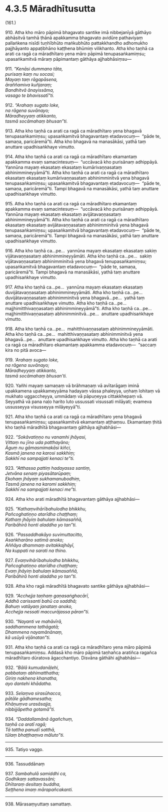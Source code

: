 

# 4.3.5 Māradhītusutta




(161.)

910\. Atha kho māro pāpimā bhagavato santike imā nibbejanīyā gāthāyo abhāsitvā tamhā ṭhānā apakkamma bhagavato avidūre pathaviyaṃ pallaṅkena nisīdi tuṇhībhūto maṅkubhūto pattakkhandho adhomukho pajjhāyanto appaṭibhāno kaṭṭhena bhūmiṃ vilikhanto. Atha kho taṇhā ca arati ca ragā ca māradhītaro yena māro pāpimā tenupasaṅkamiṃsu; upasaṅkamitvā māraṃ pāpimantaṃ gāthāya ajjhabhāsiṃsu—

911\. _“Kenāsi dummano tāta,_  
_purisaṃ kaṃ nu socasi;_  
_Mayaṃ taṃ rāgapāsena,_  
_āraññamiva kuñjaraṃ;_  
_Bandhitvā ānayissāma,_  
_vasago te bhavissatī”ti._  


912\. _“Arahaṃ sugato loke,_  
_na rāgena suvānayo;_  
_Māradheyyaṃ atikkanto,_  
_tasmā socāmahaṃ bhusan”ti._  


913\. Atha kho taṇhā ca arati ca ragā ca māradhītaro yena bhagavā tenupasaṅkamiṃsu; upasaṅkamitvā bhagavantaṃ etadavocuṃ—  “pāde te, samaṇa, paricāremā”ti. Atha kho bhagavā na manasākāsi, yathā taṃ anuttare upadhisaṅkhaye vimutto.

914\. Atha kho taṇhā ca arati ca ragā ca māradhītaro ekamantaṃ apakkamma evaṃ samacintesuṃ—  “uccāvacā kho purisānaṃ adhippāyā. Yannūna mayaṃ ekasataṃ ekasataṃ kumārivaṇṇasataṃ abhinimmineyyāmā”ti. Atha kho taṇhā ca arati ca ragā ca māradhītaro ekasataṃ ekasataṃ kumārivaṇṇasataṃ abhinimminitvā yena bhagavā tenupasaṅkamiṃsu; upasaṅkamitvā bhagavantaṃ etadavocuṃ—  “pāde te, samaṇa, paricāremā”ti. Tampi bhagavā na manasākāsi, yathā taṃ anuttare upadhisaṅkhaye vimutto.

915\. Atha kho taṇhā ca arati ca ragā ca māradhītaro ekamantaṃ apakkamma evaṃ samacintesuṃ—  “uccāvacā kho purisānaṃ adhippāyā. Yannūna mayaṃ ekasataṃ ekasataṃ avijātavaṇṇasataṃ abhinimmineyyāmā”ti. Atha kho taṇhā ca arati ca ragā ca māradhītaro ekasataṃ ekasataṃ avijātavaṇṇasataṃ abhinimminitvā yena bhagavā tenupasaṅkamiṃsu; upasaṅkamitvā bhagavantaṃ etadavocuṃ—  “pāde te, samaṇa, paricāremā”ti. Tampi bhagavā na manasākāsi, yathā taṃ anuttare upadhisaṅkhaye vimutto.

916\. Atha kho taṇhā ca…pe…  yannūna mayaṃ ekasataṃ ekasataṃ sakiṃ vijātavaṇṇasataṃ abhinimmineyyāmāti. Atha kho taṇhā ca…pe…  sakiṃ vijātavaṇṇasataṃ abhinimminitvā yena bhagavā tenupasaṅkamiṃsu; upasaṅkamitvā bhagavantaṃ etadavocuṃ—  “pāde te, samaṇa, paricāremā”ti. Tampi bhagavā na manasākāsi, yathā taṃ anuttare upadhisaṅkhaye vimutto.

917\. Atha kho taṇhā ca…pe…  yannūna mayaṃ ekasataṃ ekasataṃ duvijātavaṇṇasataṃ abhinimmineyyāmāti. Atha kho taṇhā ca…pe…  duvijātavaṇṇasataṃ abhinimminitvā yena bhagavā…pe…  yathā taṃ anuttare upadhisaṅkhaye vimutto. Atha kho taṇhā ca…pe…  majjhimitthivaṇṇasataṃ abhinimmineyyāmā”ti. Atha kho taṇhā ca…pe…  majjhimitthivaṇṇasataṃ abhinimminitvā…pe…  anuttare upadhisaṅkhaye vimutto.

918\. Atha kho taṇhā ca…pe…  mahitthivaṇṇasataṃ abhinimmineyyāmāti. Atha kho taṇhā ca…pe…  mahitthivaṇṇasataṃ abhinimminitvā yena bhagavā…pe…  anuttare upadhisaṅkhaye vimutto. Atha kho taṇhā ca arati ca ragā ca māradhītaro ekamantaṃ apakkamma etadavocuṃ—  “saccaṃ kira no pitā avoca—

919\. _‘Arahaṃ sugato loke,_  
_na rāgena suvānayo;_  
_Māradheyyaṃ atikkanto,_  
_tasmā socāmahaṃ bhusan’ti._  


920\. Yañhi mayaṃ samaṇaṃ vā brāhmaṇaṃ vā avītarāgaṃ iminā upakkamena upakkameyyāma hadayaṃ vāssa phaleyya, uṇhaṃ lohitaṃ vā mukhato uggaccheyya, ummādaṃ vā pāpuṇeyya cittakkhepaṃ vā. Seyyathā vā pana naḷo harito luto ussussati visussati milāyati; evameva ussusseyya visusseyya milāyeyyā”ti.

921\. Atha kho taṇhā ca arati ca ragā ca māradhītaro yena bhagavā tenupasaṅkamiṃsu; upasaṅkamitvā ekamantaṃ aṭṭhaṃsu. Ekamantaṃ ṭhitā kho taṇhā māradhītā bhagavantaṃ gāthāya ajjhabhāsi—

922\. _“Sokāvatiṇṇo nu vanamhi jhāyasi,_  
_Vittaṃ nu jīno uda patthayāno;_  
_Āguṃ nu gāmasmimakāsi kiñci,_  
_Kasmā janena na karosi sakkhiṃ;_  
_Sakkhī na sampajjati kenaci te”ti._  


923\. _“Atthassa pattiṃ hadayassa santiṃ,_  
_Jetvāna senaṃ piyasātarūpaṃ;_  
_Ekohaṃ jhāyaṃ sukhamanubodhiṃ,_  
_Tasmā janena na karomi sakkhiṃ;_  
_Sakkhī na sampajjati kenaci me”ti._  


924\. Atha kho arati māradhītā bhagavantaṃ gāthāya ajjhabhāsi—

925\. _“Kathaṃvihārībahulodha bhikkhu,_  
_Pañcoghatiṇṇo atarīdha chaṭṭhaṃ;_  
_Kathaṃ jhāyiṃ bahulaṃ kāmasaññā,_  
_Paribāhirā honti aladdha yo tan”ti._  


926\. _“Passaddhakāyo suvimuttacitto,_  
_Asaṅkharāno satimā anoko;_  
_Aññāya dhammaṃ avitakkajhāyī,_  
_Na kuppati na sarati na thino._  


927\. _Evaṃvihārībahulodha bhikkhu,_  
_Pañcoghatiṇṇo atarīdha chaṭṭhaṃ;_  
_Evaṃ jhāyiṃ bahulaṃ kāmasaññā,_  
_Paribāhirā honti aladdha yo tan”ti._  


928\. Atha kho ragā māradhītā bhagavato santike gāthāya ajjhabhāsi—

929\. _“Acchejja taṇhaṃ gaṇasaṅghacārī,_  
_Addhā carissanti bahū ca saddhā;_  
_Bahuṃ vatāyaṃ janataṃ anoko,_  
_Acchejja nessati maccurājassa pāran”ti._  


930\. _“Nayanti ve mahāvīrā,_  
_saddhammena tathāgatā;_  
_Dhammena nayamānānaṃ,_  
_kā usūyā vijānatan”ti._  


931\. Atha kho taṇhā ca arati ca ragā ca māradhītaro yena māro pāpimā tenupasaṅkamiṃsu. Addasā kho māro pāpimā taṇhañca aratiñca ragañca māradhītaro dūratova āgacchantiyo. Disvāna gāthāhi ajjhabhāsi—

932\. _“Bālā kumudanāḷehi,_  
_pabbataṃ abhimatthatha;_  
_Giriṃ nakhena khanatha,_  
_ayo dantehi khādatha._  


933\. _Selaṃva sirasūhacca,_  
_pātāle gādhamesatha;_  
_Khāṇuṃva urasāsajja,_  
_nibbijjāpetha gotamā”ti._  


934\. _“Daddallamānā āgañchuṃ,_  
_taṇhā ca aratī ragā;_  
_Tā tattha panudī satthā,_  
_tūlaṃ bhaṭṭhaṃva māluto”ti._  


---

935\. Tatiyo vaggo.



---

936\. Tassuddānaṃ



937\. _Sambahulā samiddhi ca,_  
_Godhikaṃ sattavassāni;_  
_Dhītaraṃ desitaṃ buddha,_  
_Seṭṭhena imaṃ mārapañcakanti._  


---

938\. Mārasaṃyuttaṃ samattaṃ.





